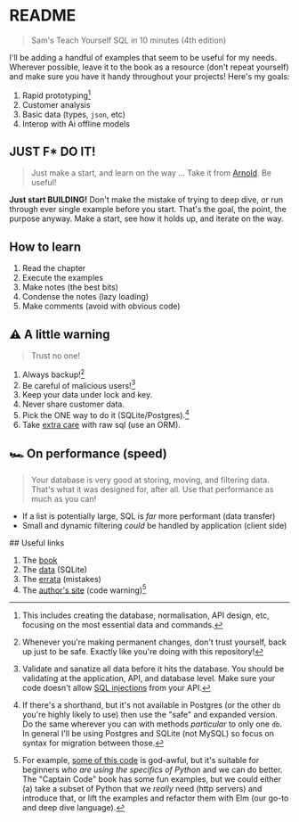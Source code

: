# README

> Sam's Teach Yourself SQL in 10 minutes (4th edition)

I'll be adding a handful of examples that seem to be useful for my needs. Wherever
possible, leave it to the book as a resource (don't repeat yourself) and make sure you have it handy throughout your projects! Here's my goals:

1. Rapid prototyping[^1]
2. Customer analysis
3. Basic data (types, `json`, etc)
4. Interop with Ai offline models


## JUST F* DO IT!

> Just make a start, and learn on the way ...
> Take it from [Arnold](https://beusefulbook.com/). Be useful!

**Just start BUILDING!** Don't make the mistake of trying to deep dive, or run through ever single example before you start. That's the goal, the point, the purpose anyway. Make a start, see how it holds up, and iterate on the way.


## How to learn

1. Read the chapter
2. Execute the examples
3. Make notes (the best bits)
4. Condense the notes (lazy loading)
5. Make comments (avoid with obvious code)


## ⚠️ A little warning

> Trust no one!

1. Always backup![^2]
2. Be careful of malicious users![^3]
3. Keep your data under lock and key.
4. Never share customer data.
5. Pick the ONE way to do it (SQLite/Postgres).[^4]
6. Take [extra care](https://www.youtube.com/watch?v=Cp3bXHYp-bY) with raw sql (use an ORM).

## 🏎️ On performance (speed)

> Your database is very good at storing, moving, and filtering data. That's what it was designed for, after all. Use that performance as much as you can!

- If a list is potentially large, SQL is _far_ more performant (data transfer)
- Small and dynamic filtering _could_ be handled by application (client side)


## Useful links

1. The [book](https://forta.com/books/0672336073/)
2. The [data](https://forta.com/wp-content/uploads/books/0672336073/TeachYourselfSQL_SQLite.zip) (SQLite)
3. The [errata](https://forta.com/books/0672336073/errata/) (mistakes)
4. The [author's site](https://forta.com/) (code warning)[^5]


[^1]: This includes creating the database, normalisation, API design, etc, focusing on the most essential data and commands.

[^2]: Whenever you're making permanent changes, don't trust yourself, back up just to be safe. Exactly like you're doing with this repository!

[^3]: Validate and sanatize all data before it hits the database. You should be validating at the application, API, and database level. Make sure your code doesn't allow [SQL injections](https://realpython.com/prevent-python-sql-injection/) from your API.

[^4]: If there's a shorthand, but it's not available in Postgres (or the other `db` you're highly likely to use) then use the "safe" and expanded version. Do the same wherever you can with methods _particular_ to only one `db`. In general I'll be using Postgres and SQLite (not MySQL) so focus on syntax for migration between those.

[^5]: For example, [some of this code](https://forta.com/books/0137653573/code/) is god-awful, but it's suitable for beginners _who are using the specifics of Python_ and we can do better. The "Captain Code" book has some fun examples, but we could either (a) take a subset of Python that we _really_ need (http servers) and introduce that, or lift the examples and refactor them with Elm (our go-to and deep dive language).